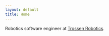 ```yaml
---
layout: default
title: Home
---
```


Robotics software engineer at [Trossen Robotics](https://www.trossenrobotics.com/).
